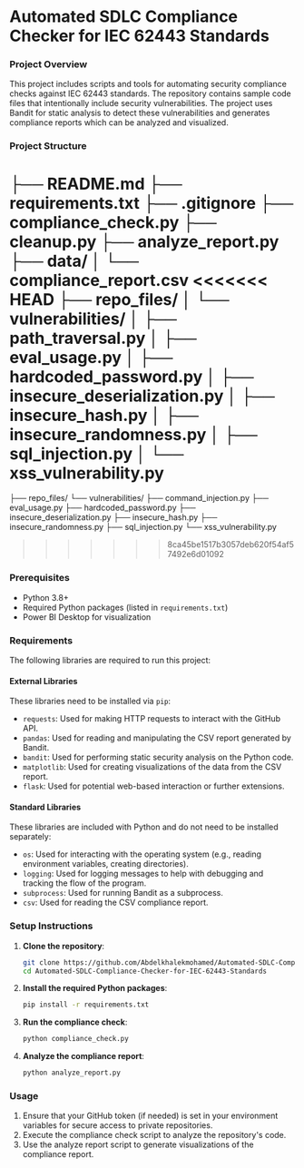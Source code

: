 # Automated SDLC Compliance Checker for IEC 62443 Standards

### Project Overview
This project includes scripts and tools for automating security compliance checks against IEC 62443 standards.
The repository contains sample code files that intentionally include security vulnerabilities. The project uses Bandit for static analysis to detect these vulnerabilities and generates compliance reports which can be analyzed and visualized.
### Project Structure
├── README.md
├── requirements.txt
├── .gitignore
├── compliance_check.py
├── cleanup.py
├── analyze_report.py
├── data/
│   └── compliance_report.csv
<<<<<<< HEAD
├── repo_files/
│   └── vulnerabilities/
│       ├── path_traversal.py
│       ├── eval_usage.py
│       ├── hardcoded_password.py
│       ├── insecure_deserialization.py
│       ├── insecure_hash.py
│       ├── insecure_randomness.py
│       ├── sql_injection.py
│       └── xss_vulnerability.py
=======
├── repo_files/                                                                                                                                                      └── vulnerabilities/
   ├── command_injection.py
    ├── eval_usage.py
    ├── hardcoded_password.py
    ├── insecure_deserialization.py
     ├── insecure_hash.py
     ├── insecure_randomness.py
      ├── sql_injection.py
      └── xss_vulnerability.py
>>>>>>> 8ca45be1517b3057deb620f54af57492e6d01092


### Prerequisites
- Python 3.8+
- Required Python packages (listed in `requirements.txt`)
- Power BI Desktop for visualization

### Requirements
The following libraries are required to run this project:

#### External Libraries
These libraries need to be installed via `pip`:
- `requests`: Used for making HTTP requests to interact with the GitHub API.
- `pandas`: Used for reading and manipulating the CSV report generated by Bandit.
- `bandit`: Used for performing static security analysis on the Python code.
- `matplotlib`: Used for creating visualizations of the data from the CSV report.
- `flask`: Used for potential web-based interaction or further extensions.

#### Standard Libraries
These libraries are included with Python and do not need to be installed separately:
- `os`: Used for interacting with the operating system (e.g., reading environment variables, creating directories).
- `logging`: Used for logging messages to help with debugging and tracking the flow of the program.
- `subprocess`: Used for running Bandit as a subprocess.
- `csv`: Used for reading the CSV compliance report.

### Setup Instructions

1. **Clone the repository**:
    ```sh
    git clone https://github.com/Abdelkhalekmohamed/Automated-SDLC-Compliance-Checker-for-IEC-62443-Standards.git
    cd Automated-SDLC-Compliance-Checker-for-IEC-62443-Standards
    ```

2. **Install the required Python packages**:
    ```sh
    pip install -r requirements.txt
    ```

3. **Run the compliance check**:
    ```sh
    python compliance_check.py
    ```

4. **Analyze the compliance report**:
    ```sh
    python analyze_report.py
    ```

### Usage

1. Ensure that your GitHub token (if needed) is set in your environment variables for secure access to private repositories.
2. Execute the compliance check script to analyze the repository's code.
3. Use the analyze report script to generate visualizations of the compliance report.
